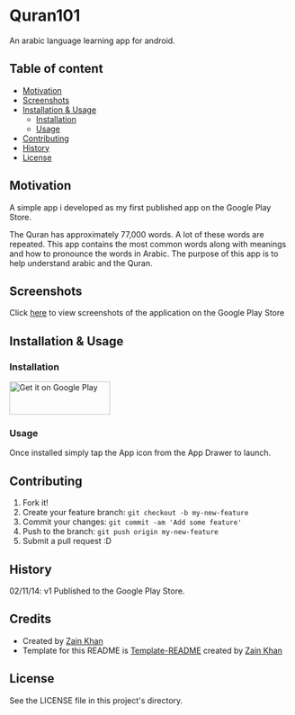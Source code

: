 # Quran101
An arabic language learning app for android. 

## Table of content

- [Motivation](#motivation)
- [Screenshots](#screenshots)
- [Installation & Usage](#installation--usage)
    - [Installation](#installation)
    - [Usage](#usage)
- [Contributing](#contributing)
- [History](#history)
- [License](#license)

## Motivation
A simple app i developed as my first published app on the Google Play Store.

The Quran has approximately 77,000 words. A lot of these words are repeated. This app contains the most common words along with meanings and how to pronounce the words in Arabic. The purpose of this app is to help understand arabic and the Quran.

## Screenshots
Click <a href="https://play.google.com/store/apps/details?id=com.iamzain.quran101&hl=en&utm_source=global_co&utm_medium=prtnr&utm_content=Mar2515&utm_campaign=PartBadge&pcampaignid=MKT-Other-global-all-co-prtnr-py-PartBadge-Mar2515-1">here</a> to view screenshots of the application on the Google Play Store

## Installation & Usage

### Installation
<a href="https://play.google.com/store/apps/details?id=com.iamzain.quran101&hl=en&utm_source=global_co&utm_medium=prtnr&utm_content=Mar2515&utm_campaign=PartBadge&pcampaignid=MKT-Other-global-all-co-prtnr-py-PartBadge-Mar2515-1"><img alt="Get it on Google Play" height="59" width="179" src="https://play.google.com/intl/en_us/badges/images/generic/en-play-badge-border.png" /></a>

### Usage
Once installed simply tap the App icon from the App Drawer to launch.

## Contributing
1. Fork it!
2. Create your feature branch: `git checkout -b my-new-feature`
3. Commit your changes: `git commit -am 'Add some feature'`
4. Push to the branch: `git push origin my-new-feature`
5. Submit a pull request :D

## History
02/11/14: v1 Published to the Google Play Store.

## Credits
- Created by <a href="https://iamzain.com">Zain Khan</a>
- Template for this README is <a href="https://github.com/gitzain/template-README">Template-README</a> created by <a href="https://iamzain.com">Zain Khan</a>

## License
See the LICENSE file in this project's directory.
